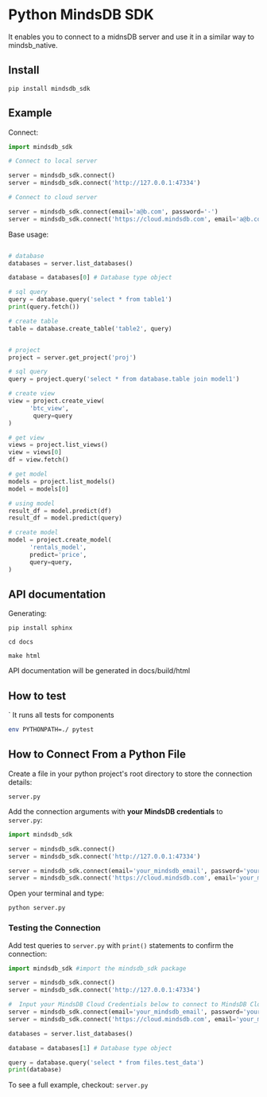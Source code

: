 # Python MindsDB SDK
It enables you to connect to a midnsDB server and use it in a similar way to mindsb_native.

## Install
```
pip install mindsdb_sdk
```

## Example 

Connect:
```python
import mindsdb_sdk

# Connect to local server 

server = mindsdb_sdk.connect()
server = mindsdb_sdk.connect('http://127.0.0.1:47334')

# Connect to cloud server

server = mindsdb_sdk.connect(email='a@b.com', password='-')
server = mindsdb_sdk.connect('https://cloud.mindsdb.com', email='a@b.com', password='-')
```

Base usage:
```python

# database
databases = server.list_databases()

database = databases[0] # Database type object

# sql query
query = database.query('select * from table1')
print(query.fetch())

# create table
table = database.create_table('table2', query)


# project
project = server.get_project('proj')

# sql query
query = project.query('select * from database.table join model1')

# create view
view = project.create_view(
      'btc_view',
       query=query
)

# get view
views = project.list_views()
view = views[0]
df = view.fetch()

# get model
models = project.list_models()
model = models[0]

# using model
result_df = model.predict(df)
result_df = model.predict(query)

# create model
model = project.create_model(
      'rentals_model',
      predict='price',
      query=query,
)

```

## API documentation

Generating:

```commandline
pip install sphinx

cd docs

make html
```

API documentation will be generated in docs/build/html

## How to test
`
It runs all tests for components 

```bash
env PYTHONPATH=./ pytest
```

## How to Connect From a Python File

Create a file in your python project's root directory to store the connection details:

`server.py` 

Add the connection arguments with **your MindsDB credentials** to `server.py`:

```python
import mindsdb_sdk

server = mindsdb_sdk.connect()
server = mindsdb_sdk.connect('http://127.0.0.1:47334')

server = mindsdb_sdk.connect(email='your_mindsdb_email', password='your_mindsdb_password')
server = mindsdb_sdk.connect('https://cloud.mindsdb.com', email='your_mindsdb_email', password='your_mindsdb_password')
```

Open your terminal and type:

`python server.py` 

### Testing the Connection

Add test queries to `server.py` with `print()` statements to confirm the connection:

```python
import mindsdb_sdk #import the mindsdb_sdk package

server = mindsdb_sdk.connect()
server = mindsdb_sdk.connect('http://127.0.0.1:47334')

#  Input your MindsDB Cloud Credentials below to connect to MindsDB Cloud
server = mindsdb_sdk.connect(email='your_mindsdb_email', password='your_mindsdb_password')
server = mindsdb_sdk.connect('https://cloud.mindsdb.com', email='your_mindsdb_email', password='your_mindsdb_password') # Connect to MindsDB server in the cloud

databases = server.list_databases()

database = databases[1] # Database type object

query = database.query('select * from files.test_data')
print(database)
```

To see a full example, checkout:
`server.py`